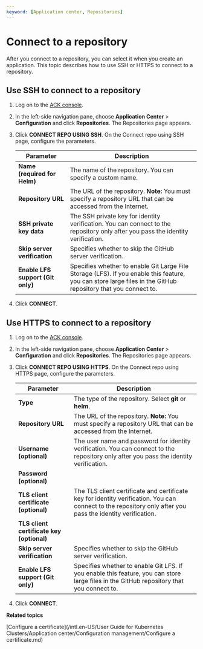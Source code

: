 ```yaml
---
keyword: [Application center, Repositories]
---
```


# Connect to a repository

After you connect to a repository, you can select it when you create an application. This topic describes how to use SSH or HTTPS to connect to a repository.

## Use SSH to connect to a repository

1.  Log on to the [ACK console](https://cs.console.aliyun.com).

2.  In the left-side navigation pane, choose **Application Center** \> **Configuration** and click **Repositories**. The Repositories page appears.

3.  Click **CONNECT REPO USING SSH**. On the Connect repo using SSH page, configure the parameters.

    |Parameter|Description|
    |---------|-----------|
    |**Name \(required for Helm\)**|The name of the repository. You can specify a custom name.|
    |**Repository URL**|The URL of the repository. **Note:** You must specify a repository URL that can be accessed from the Internet. |
    |**SSH private key data**|The SSH private key for identity verification. You can connect to the repository only after you pass the identity verification.|
    |**Skip server verification**|Specifies whether to skip the GitHub server verification.|
    |**Enable LFS support \(Git only\)**|Specifies whether to enable Git Large File Storage \(LFS\). If you enable this feature, you can store large files in the GitHub repository that you connect to.|

4.  Click **CONNECT**.


## Use HTTPS to connect to a repository

1.  Log on to the [ACK console](https://cs.console.aliyun.com).

2.  In the left-side navigation pane, choose **Application Center** \> **Configuration** and click **Repositories**. The Repositories page appears.

3.  Click **CONNECT REPO USING HTTPS**. On the Connect repo using HTTPS page, configure the parameters.

    |Parameter|Description|
    |---------|-----------|
    |**Type**|The type of the repository. Select **git** or **helm**.|
    |**Repository URL**|The URL of the repository. **Note:** You must specify a repository URL that can be accessed from the Internet. |
    |**Username \(optional\)**|The user name and password for identity verification. You can connect to the repository only after you pass the identity verification.|
    |**Password \(optional\)**|
    |**TLS client certificate \(optional\)**|The TLS client certificate and certificate key for identity verification. You can connect to the repository only after you pass the identity verification.|
    |**TLS client certificate key \(optional\)**|
    |**Skip server verification**|Specifies whether to skip the GitHub server verification.|
    |**Enable LFS support \(Git only\)**|Specifies whether to enable Git LFS. If you enable this feature, you can store large files in the GitHub repository that you connect to.|

4.  Click **CONNECT**.


**Related topics**  


[Configure a certificate](/intl.en-US/User Guide for Kubernetes Clusters/Application center/Configuration management/Configure a certificate.md)

